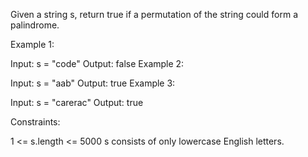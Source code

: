 Given a string s, return true if a permutation of the string could form a palindrome.

 

Example 1:

Input: s = "code"
Output: false
Example 2:

Input: s = "aab"
Output: true
Example 3:

Input: s = "carerac"
Output: true
 

Constraints:

1 <= s.length <= 5000
s consists of only lowercase English letters.
